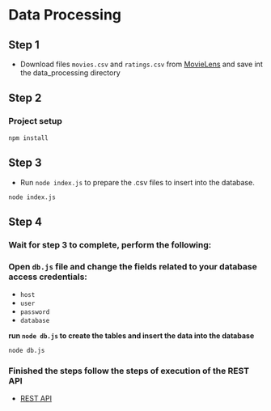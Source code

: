 # Data Processing

## Step 1

- Download files ``movies.csv`` and ``ratings.csv`` from [MovieLens](https://grouplens.org/datasets/movielens/) and save int the data_processing directory


## Step 2

### Project setup
```
npm install
```

## Step 3

- Run ``node index.js`` to prepare the .csv files to insert into the database.

```
node index.js
```

## Step 4

### Wait for step 3 to complete, perform the following:

### Open ``db.js`` file and change the fields related to your database access credentials:</b>

- ``host``
- ``user``
- ``password``
- ``database``

<b> run ``node db.js`` to create the tables and insert the data into the database </b>

```
node db.js
```

### Finished the steps follow the steps of execution of the REST API

* [REST API](./API/README.md)